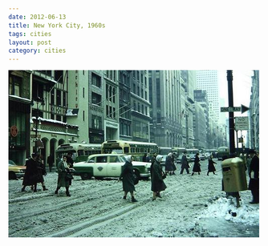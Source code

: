 ```yaml
---
date: 2012-06-13
title: New York City, 1960s
tags: cities
layout: post
category: cities
---
```


![nycwinter](https://raw.githubusercontent.com/muneer78/muneer78.github.io/master/images/NYC8.jpg)


